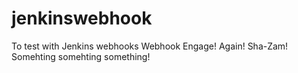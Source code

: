 # jenkinswebhook
To test with Jenkins webhooks
Webhook Engage! Again! Sha-Zam!
Somehting somehting something!
